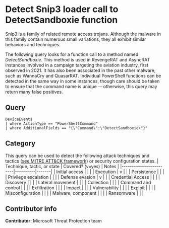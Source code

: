 # Detect Snip3 loader call to DetectSandboxie function

Snip3 is a family of related remote access trojans. Although the malware in this family contain numerous small variations, they all exhibit similar behaviors and techniques.

The following query looks for a function call to a method named *DetectSandboxie*. This method is used in RevengeRAT and AsyncRAT instances involved in a campaign targeting the aviation industry, first observed in 2021. It has also been associated in the past other malware, such as WannaCry and QuasarRAT. Individual PowerShell functions can be detected in the same way in some instances, though care should be taken to ensure that the command name is unique -- otherwise, this query may return many false positives.

## Query

```kusto
DeviceEvents
| where ActionType == "PowerShellCommand" 
| where AdditionalFields == "{\"Command\":\"DetectSandboxie\"}"
```

## Category

This query can be used to detect the following attack techniques and tactics ([see MITRE ATT&CK framework](https://attack.mitre.org/)) or security configuration states.
| Technique, tactic, or state | Covered? (v=yes) | Notes |
|------------------------|----------|-------|
| Initial access |  |  |
| Execution | v |  |
| Persistence |  |  |
| Privilege escalation |  |  |
| Defense evasion | v |  |
| Credential Access |  |  |
| Discovery |  |  |
| Lateral movement |  |  |
| Collection |  |  |
| Command and control |  |  |
| Exfiltration |  |  |
| Impact |  |  |
| Vulnerability |  |  |
| Exploit |  |  |
| Misconfiguration |  |  |
| Malware, component |  |  |
| Ransomware |  |  |

## Contributor info

**Contributor:** Microsoft Threat Protection team
